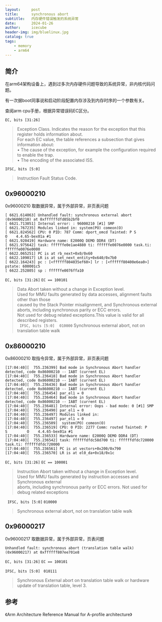 ```yaml
---
layout:     post
title:      synchronous abort
subtitle:   内存硬件错误触发的系统异常
date:       2024-01-26
author:     icecube
header-img: img/bluelinux.jpg
catalog: true
tags:
    - memory
    - arm64
---
```

## 简介
在arm64架构设备上，遇到过多次内存硬件问题导致的系统异常，非内核代码问题。

有一次据boot同事说和启动阶段配置内存涉及到内存时序的一个参数有关。

查阅arm cpu手册，根据异常错误码EC区分。

`EC, bits [31:26]`
> Exception Class. Indicates the reason for the exception that this register holds information about.  
For each EC value, the table references a subsection that gives information about:  
• The cause of the exception, for example the configuration required to enable the trap.   
• The encoding of the associated ISS.  


`IFSC, bits [5:0]`
>Instruction Fault Status Code.

## 0x96000210
0x96000210 取数据异常，属于外部异常，非页表问题
```
[ 6621.614063] Unhandled fault: synchronous external abort (0x96000210) at 0xffffffdfd05b2bf0
[ 6621.713051] Internal error: : 96000210 [#1] SMP
[ 6621.767235] Modules linked in: system(PO) comeon(O)
[ 6621.824562] CPU: 0 PID: 787 Comm: dport_omcd Tainted: P S         O    4.4.65-bex01a #1
[ 6621.920419] Hardware name: E2000Q DEMO DDR4 (DT)
[ 6621.975642] task: ffffffe0e1ae4880 ti: ffffffe0076e0000 task.ti: ffffffe0076e0000
[ 6622.065251] PC is at rb_next+0x0/0x60
[ 6622.109017] LR is at set_next_entity+0x640/0x7b0
[ 6622.164243] pc : [<ffffff804035ef60>] lr : [<ffffff80400e6ea0>] pstate: 600001c5
[ 6622.252805] sp : ffffffe0076ffa10
```
`EC, bits [31:26]` `EC == 100101`
>Data Abort taken without a change in Exception level.  
Used for MMU faults generated by data accesses, alignment faults other than those  
caused by the Stack Pointer misalignment, and Synchronous external aborts, including synchronous parity or ECC errors.   
Not used for debug related exceptions.This value is valid for all described registers.  
 
`IFSC, bits [5:0]`    `010000`
> Synchronous external abort, not on translation table walk

## 0x86000210
0x86000210 取指令异常，属于外部异常，非页表问题
```
[17:04:40][  755.236399] Bad mode in Synchronous Abort handler detected, code 0x86000210 -- IABT (current EL)
[17:04:40][  755.236418] Bad mode in Synchronous Abort handler detected, code 0x86000210 -- IABT (current EL)
[17:04:40][  755.236436] Bad mode in Synchronous Abort handler detected, code 0x86000210 -- IABT (current EL)
[17:04:40][  755.236454] par_el1 = 0
[17:04:40][  755.236464] Bad mode in Synchronous Abort handler detected, code 0x86000210 -- IABT (current EL)
[17:04:40][  755.236481] Internal error: Oops - bad mode: 0 [#1] SMP
[17:04:40][  755.236490] par_el1 = 0
[17:04:40][  755.236497] Modules linked in:
[17:04:40][  755.236497] par_el1 = 0
[17:04:40][  755.236509]  system(PO) comeon(O)
[17:04:40][  755.236519] CPU: 0 PID: 2277 Comm: routed Tainted: P S         O    4.4.65-bex01a #1
[17:04:40][  755.236533] Hardware name: E2000Q DEMO DDR4 (DT)
[17:04:40][  755.236542] task: ffffffdfdc58d700 ti: ffffffdfdc720000 task.ti: ffffffdfdc720000
[17:04:40][  755.236561] PC is at vectors+0x200/0x790
[17:04:40][  755.236570] LR is at el0_da+0x18/0x1c
```
`EC, bits [31:26]` `EC == 100001`  
> Instruction Abort taken without a change in Exception level.  
Used for MMU faults generated by instruction accesses and Synchronous external  
aborts, including synchronous parity or ECC errors. Not used for debug related exceptions  

 
`IFSC, bits [5:0]` `010000`  
>Synchronous external abort, not on translation table walk

## 0x96000217
0x96000217 取数据异常，属于外部异常，页表问题
```
Unhandled fault: synchronous abort (translation table walk) (0x96000217) at 0xffffff807ee701e8
```

`EC, bits [31:26]` `EC == 100101`

`IFSC, bits [5:0]`   `010111`  
> Synchronous External abort on translation table walk or hardware update of translation table, level 3.


## 参考
《Arm Architecture Reference Manual for A-profile architecture》
